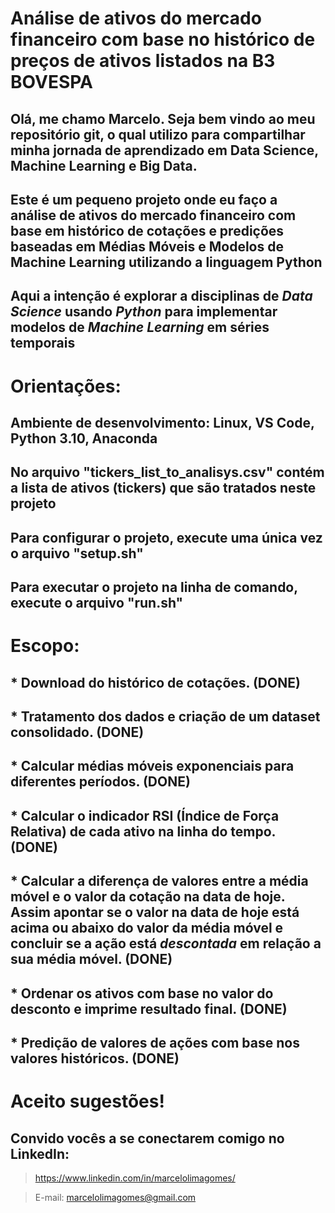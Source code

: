 # Análise de ativos do mercado financeiro com base no histórico de preços de ativos listados na B3 BOVESPA

## Olá, me chamo Marcelo. Seja bem vindo ao meu repositório git, o qual utilizo para compartilhar minha jornada de aprendizado em Data Science, Machine Learning e Big Data. 

## Este é um pequeno projeto onde eu faço a análise de ativos do mercado financeiro com base em histórico de cotações e predições baseadas em Médias Móveis e Modelos de Machine Learning utilizando a linguagem Python

## Aqui a intenção é explorar a disciplinas de *Data Science* usando *Python* para implementar modelos de *Machine Learning* em séries temporais

# Orientações:
## Ambiente de desenvolvimento: Linux, VS Code, Python 3.10, Anaconda 
## No arquivo "tickers_list_to_analisys.csv" contém a lista de ativos (tickers) que são tratados neste projeto
## Para configurar o projeto, execute uma única vez o arquivo "setup.sh"
## Para executar o projeto na linha de comando, execute o arquivo "run.sh"

# Escopo:
## * Download do histórico de cotações. (DONE)
## * Tratamento dos dados e criação de um dataset consolidado. (DONE)
## * Calcular médias móveis exponenciais para diferentes períodos. (DONE)
## * Calcular o indicador RSI (Índice de Força Relativa) de cada ativo na linha do tempo. (DONE)
## * Calcular a diferença de valores entre a média móvel e o valor da cotação na data de hoje. Assim apontar se o valor na data de hoje está acima ou abaixo do valor da média móvel e concluir se a ação está *descontada* em relação a sua média móvel. (DONE)
## * Ordenar os ativos com base no valor do desconto e imprime resultado final. (DONE)
## * Predição de valores de ações com base nos valores históricos. (DONE)

# Aceito sugestões!
## Convido vocês a se conectarem comigo no LinkedIn:
> https://www.linkedin.com/in/marcelolimagomes/

> E-mail: marcelolimagomes@gmail.com
